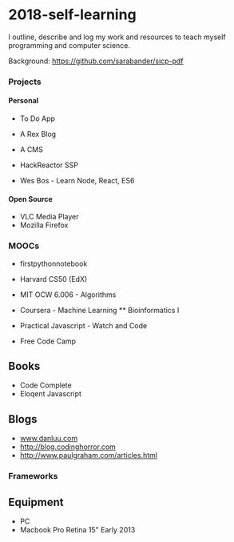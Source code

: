 # 2018-self-learning
I outline, describe and log my work and resources to teach myself programming and computer science.

Background: https://github.com/sarabander/sicp-pdf

### Projects

#### Personal

* To Do App
* A Rex Blog
* A CMS

* HackReactor SSP

* Wes Bos - Learn Node, React, ES6
  
  
#### Open Source
* VLC Media Player
* Mozilla Firefox
  
### MOOCs

* firstpythonnotebook

* Harvard CS50 (EdX)

* MIT OCW 6.006 - Algorithms

* Coursera - Machine Learning
** Bioinformatics I

* Practical Javascript - Watch and Code

* Free Code Camp

## Books
* Code Complete
* Eloqent Javascript

## Blogs
* www.danluu.com
* http://blog.codinghorror.com
* http://www.paulgraham.com/articles.html
        
### Frameworks

## Equipment
* PC
* Macbook Pro Retina 15" Early 2013
